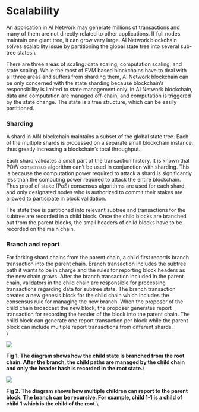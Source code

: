# Scalability

An application in AI Network may generate millions of transactions and many of them are not directly related to other applications. If full nodes maintain one giant tree, it can grow very large. AI Network blockchain solves scalability issue by partitioning the global state tree into several sub-tree states.\


There are three areas of scaling: data scaling, computation scaling, and state scaling. While the most of EVM based blockchains have to deal with all three areas and suffers from sharding them, AI Network blockchain can be only concerned with the state sharding because blockchain’s responsibility is limited to state management only. In AI Network blockchain, data and computation are managed off-chain, and computation is triggered by the state change. The state is a tree structure, which can be easily partitioned.

### **Sharding**

A shard in AIN blockchain maintains a subset of the global state tree. Each of the multiple shards is processed on a separate small blockchain instance, thus greatly increasing a blockchain’s total throughput.

Each shard validates a small part of the transaction history. It is known that POW consensus algorithm can’t be used in conjunction with sharding. This is because the computation power required to attack a shard is significantly less than the computing power required to attack the entire blockchain. Thus proof of stake (PoS) consensus algorithms are used for each shard, and only designated nodes who is authorized to commit their stakes are allowed to participate in block validation.&#x20;

The state tree is partitioned into relevant subtree and transactions for the subtree are recorded in a child block. Once the child blocks are branched out from the parent blocks, the small headers of child blocks have to be recorded on the main chain.

### **Branch and report**

For forking shard chains from the parent chain, a child first records branch transaction into the parent chain. Branch transaction includes the subtree path it wants to be in charge and the rules for reporting block headers as the new chain grows. After the branch transaction included in the parent chain, validators in the child chain are responsible for processing transactions regarding data for subtree state. The branch transaction creates a new genesis block for the child chain which includes the consensus rule for managing the new branch. When the proposer of the child chain broadcast the new block, the proposer generates report transaction for recording the header of the block into the parent chain. The child block can generate one report transaction per block while the parent block can include multiple report transactions from different shards.\
\


![](https://lh6.googleusercontent.com/KNpcqWlVnCL7ngxddoyiqyHUWQIjLlCMEkTbvLHybnfoaiYRe0ZcJQejk40hfqKIbXJ1aBVfVJgfzfbwJjzQ0nl8zbk7eBN4aVM_Wcuc1M4Po_B9a2Ctb1cMyfbh6EWv7zL39kg6)

**Fig 1. The diagram shows how the child state is branched from the root chain. After the branch, the child paths are managed by the child chain and only the header hash is recorded in the root state.**\


![](https://lh4.googleusercontent.com/lXPGuT8kcXDEXpJqzKfuC2hfztITU3y6mFm5cBwDR8bXyXM4E1QG0J7JmZcgA_s9MxdoQ36_6kSd-1dBJKPLCp--VNlQfOIuPwLfxzFMbZJAME00im9_qwC8hT-VHM3l3JJQm1dg)

**Fig 2. The diagram shows how multiple children can report to the parent block. The branch can be recursive. For example, child 1-1 is a child of child 1 which is the child of the root.**\
